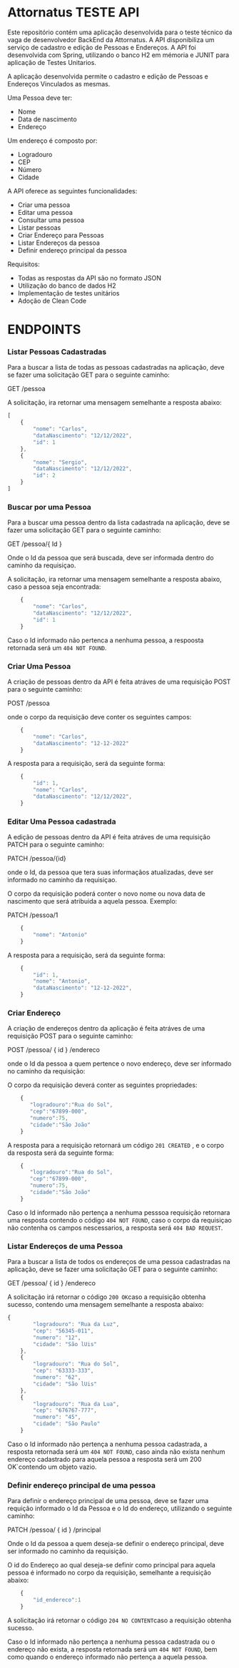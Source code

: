 # Attornatus TESTE API

Este repositório contém uma aplicação desenvolvida para o teste técnico da vaga de desenvolvedor BackEnd da Attornatus.
A API disponibiliza um serviço de cadastro e edição de Pessoas e Endereços. 
A API foi desenvolvida com Spring, utilizando o banco H2 em mémoria e JUNIT para aplicação de Testes Unitarios.

A aplicação desenvolvida permite o cadastro e edição de Pessoas e Endereços Vinculados as mesmas.

Uma Pessoa deve ter:
* Nome
* Data de nascimento
* Endereço


Um endereço é composto por:
* Logradouro
* CEP
* Número
* Cidade 


A API oferece as seguintes funcionalidades:

* Criar uma pessoa
* Editar uma pessoa
* Consultar uma pessoa
* Listar pessoas
* Criar Endereço para Pessoas
* Listar Endereços da pessoa
* Definir endereço principal da pessoa



Requisitos:
* Todas as respostas da API são no formato JSON
* Utilização do banco de dados H2
* Implementação de testes unitários
* Adoção de Clean Code

# ENDPOINTS

### Listar Pessoas Cadastradas

Para a buscar a lista de todas as pessoas cadastradas na aplicação, deve se fazer uma solicitação GET para o seguinte caminho:


GET /pessoa

A solicitação, ira retornar uma mensagem semelhante a resposta abaixo:

```javascript
[
    {
        "nome": "Carlos",
        "dataNascimento": "12/12/2022",
        "id": 1
    },
    {
        "nome": "Sergio",
        "dataNascimento": "12/12/2022",
        "id": 2
    }
]
```

### Buscar por uma Pessoa

Para a buscar uma pessoa dentro da lista cadastrada na aplicação, deve se fazer uma solicitação GET para o seguinte caminho:


GET /pessoa/{ Id }

Onde o Id da pessoa que será buscada, deve ser informada dentro do caminho da requisiçao.

A solicitação, ira retornar uma mensagem semelhante a resposta abaixo, caso a pessoa seja encontrada:

```javascript
    {
        "nome": "Carlos",
        "dataNascimento": "12/12/2022",
        "id": 1
    }
```

Caso o Id informado não pertenca a nenhuma pessoa, a respoosta retornada será um `404 NOT FOUND`.



### Criar Uma Pessoa

A criação de pessoas dentro da API é feita atráves de uma requisição POST para o seguinte caminho:

POST   /pessoa

onde o corpo da requisição deve conter os seguintes campos:

```javascript
    {
        "nome": "Carlos",
        "dataNascimento": "12-12-2022"
    }
```

A resposta para a requisição, será da seguinte forma:

```javascript
    { 
        "id": 1,
        "nome": "Carlos",
        "dataNascimento": "12/12/2022",
    }
```


### Editar Uma Pessoa cadastrada

A edição de pessoas dentro da API é feita atráves de uma requisição PATCH para o seguinte caminho:

PATCH /pessoa/{id}

onde o Id, da pessoa que tera suas informaçãos atualizadas, deve ser informado no caminho da requisiçao.

O corpo da requisição poderá conter o novo nome ou nova data de nascimento que será atribuida a aquela pessoa.
Exemplo:

PATCH /pessoa/1

```javascript
    {
        "nome": "Antonio"
    }
```

A resposta para a requisição, será da seguinte forma:

```javascript
    { 
        "id": 1,
        "nome": "Antonio",
        "dataNascimento": "12-12-2022",
    }
```



### Criar Endereço

A criação de endereços dentro da aplicação é feita atráves de uma requisição POST para o seguinte caminho:

POST   /pessoa/ { id } /endereco

onde o Id da pessoa a quem pertence o novo endereço, deve ser informado no caminho da requisição:

O corpo da requisição deverá conter as seguintes propriedades:

```javascript
    {
       "logradouro":"Rua do Sol",
       "cep":"67899-000",
       "numero":75,
       "cidade":"São João"
    }
```

A resposta para a requisição retornará um código `201 CREATED` , e o corpo da resposta será da seguinte forma:

```javascript
    {
       "logradouro":"Rua do Sol",
       "cep":"67899-000",
       "numero":75,
       "cidade":"São João"
    }
```

Caso o Id informado não pertença a nenhuma pesssoa requisição retornara uma resposta contendo o código `404 NOT FOUND`, caso o corpo
da requisiçao não contenha os campos nescessarios, a resposta será `404 BAD REQUEST`.

### Listar Endereços de uma Pessoa

Para a buscar a lista de todos os endereços de uma pessoa cadastradas  na aplicação, deve se fazer uma solicitação GET para o seguinte caminho:


GET /pessoa/ { id } /endereco

A solicitação irá retornar o código `200 OK`caso a requisição obtenha sucesso, contendo uma mensagem semelhante a resposta abaixo:

```javascript
{
        "logradouro": "Rua da Luz",
        "cep": "56345-011",
        "numero": "12",
        "cidade": "São lUis"
    },
    {
        "logradouro": "Rua do Sol",
        "cep": "63333-333",
        "numero": "62",
        "cidade": "São lUis"
    },
    {
        "logradouro": "Rua da Lua",
        "cep": "676767-777",
        "numero": "45",
        "cidade": "São Paulo"
    }
```

Caso o Id informado não pertença a nenhuma pessoa cadastrada, a resposta retornada será um `404 NOT FOUND`, caso ainda não exista nenhum endereço cadastrado para aquela pessoa a resposta será um 200 OK`contendo um objeto vazio.





### Definir endereço principal de uma pessoa

Para definir o endereço principal de uma pessoa, deve se fazer uma requição informado o Id da Pessoa e o Id do endereço, utilizando o seguinte caminho:

PATCH /pessoa/ { id } /principal

Onde o Id da pessoa a quem deseja-se definir o endereço principal, deve ser informado no caminho da requisição.

O id do Endereço ao qual deseja-se definir como principal para aquela pessoa é informado no corpo da requisição, semelhante a requisição abaixo:


```javascript
    {
        "id_endereco":1
    }
```

A solicitação irá retornar o código `204 NO CONTENT`caso a requisição obtenha sucesso.


Caso o Id informado não pertença a nenhuma pessoa cadastrada ou o endereço não exista, a resposta retornada será um `404 NOT FOUND`, bem como quando o endereço informado não pertença a aquela pessoa.
